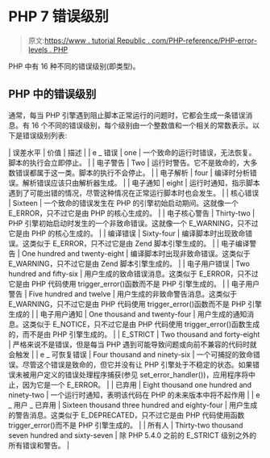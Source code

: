 # PHP 7 错误级别

> 原文:[https://www . tutorial Republic . com/PHP-reference/PHP-error-levels . PHP](https://www.tutorialrepublic.com/php-reference/php-error-levels.php)

PHP 中有 16 种不同的错误级别(即类型)。

## PHP 中的错误级别

通常，每当 PHP 引擎遇到阻止脚本正常运行的问题时，它都会生成一条错误消息。有 16 个不同的错误级别，每个级别由一个整数值和一个相关的常数表示。以下是错误级别列表:

| 误差水平 | 价值 | 描述 |
| e _ 错误 | one | 一个致命的运行时错误，无法恢复。脚本的执行会立即停止。 |
| 电子警告 | Two | 运行时警告。它不是致命的，大多数错误都属于这一类。脚本的执行不会停止。 |
| 电子解析 | four | 编译时分析错误。解析错误应该只由解析器生成。 |
| 电子通知 | eight | 运行时通知，指示脚本遇到了可能出错的情况，尽管这种情况在正常运行脚本时也会发生。 |
| 核心错误 | Sixteen | 一个致命的错误发生在 PHP 的引擎初始启动期间。这就像一个 E_ERROR，只不过它是由 PHP 的核心生成的。 |
| 电子核心警告 | Thirty-two | PHP 引擎初始启动时发生的一个非致命错误。这就像一个 E_WARNING，只不过它是由 PHP 的核心生成的。 |
| 编译错误 | Sixty-four | 编译脚本时出现致命错误。这类似于 E_ERROR，只不过它是由 Zend 脚本引擎生成的。 |
| 电子编译警告 | One hundred and twenty-eight | 编译脚本时出现非致命错误。这类似于 E_WARNING，只不过它是由 Zend 脚本引擎生成的。 |
| 电子用户错误 | Two hundred and fifty-six | 用户生成的致命错误消息。这类似于 E_ERROR，只不过它是由 PHP 代码使用 trigger_error()函数而不是 PHP 引擎生成的。 |
| 电子用户警告 | Five hundred and twelve | 用户生成的非致命警告消息。这类似于 E_WARNING，只不过它是由 PHP 代码使用 trigger_error()函数而不是 PHP 引擎生成的 |
| 电子用户通知 | One thousand and twenty-four | 用户生成的通知消息。这类似于 E_NOTICE，只不过它是由 PHP 代码使用 trigger_error()函数生成的，而不是由 PHP 引擎生成的。 |
| E_STRICT | Two thousand and forty-eight | 严格来说不是错误，但是每当 PHP 遇到可能导致问题或向前不兼容的代码时就会触发 |
| e _ 可恢复错误 | Four thousand and ninety-six | 一个可捕捉的致命错误。尽管这个错误是致命的，但它并没有让 PHP 引擎处于不稳定的状态。如果错误未被用户定义的错误处理程序捕获(参见 set_error_handler())，应用程序将中止，因为它是一个 E_ERROR。 |
| 已弃用 | Eight thousand one hundred and ninety-two | 一个运行时通知，表明该代码在 PHP 的未来版本中将不起作用 |
| e _ 用户 _ 已弃用 | Sixteen thousand three hundred and eighty-four | 用户生成的警告消息。这类似于 E_DEPRECATED，只不过它是由 PHP 代码使用函数 trigger_error()而不是 PHP 引擎生成的。 |
| 所有人 | Thirty-two thousand seven hundred and sixty-seven | 除 PHP 5.4.0 之前的 E_STRICT 级别之外的所有错误和警告。 |